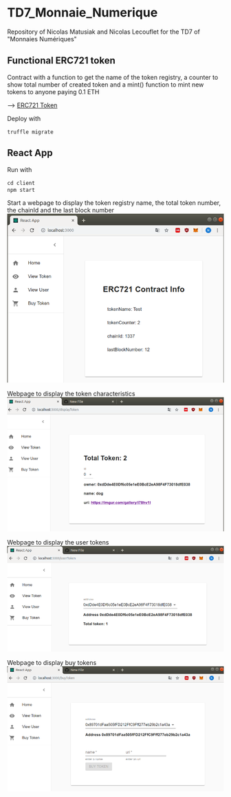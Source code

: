 # TD7_Monnaie_Numerique
Repository of Nicolas Matusiak and Nicolas Lecouflet for the TD7 of "Monnaies Numériques"

## Functional ERC721 token 
Contract with a function to get the name of the token registry, a counter to show total number of created token and a mint() function to mint new tokens to anyone paying 0.1 ETH

--> [ERC721 Token](https://github.com/nlecoufl/TD7_Monnaie_Numerique/blob/master/contracts/Token.sol)

Deploy with
    
    truffle migrate
    
## React App
Run with
    
    cd client
    npm start
    
Start a webpage to display the token registry name, the total token number, the chainId and the last block number
![alt text](screens/screen1.png)

Webpage to display the token characteristics 
![alt text](screens/screen2.png)

Webpage to display the user tokens
![alt text](screens/screen3.png)

Webpage to display buy tokens
![alt text](screens/screen4.png)

